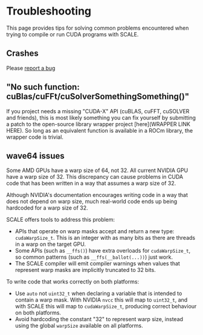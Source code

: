 # Troubleshooting

This page provides tips for solving common problems encountered when trying 
to compile or run CUDA programs with SCALE.

## Crashes

Please [report a bug](../contact/report-a-bug.md)

## "No such function: cuBlas/cuFFt/cuSolverSomethingSomething()"

If you project needs a missing "CUDA-X" API (cuBLAS, cuFFT, cuSOLVER and
friends), this is most likely something you can fix yourself by submitting a
patch to the open-source library wrapper project [here](WRAPPER LINK HERE).
So long as an equivalent function is available in a ROCm library, the wrapper
code is trivial.

## wave64 issues

Some AMD GPUs have a warp size of 64, not 32. All current NVIDIA GPU have a 
warp size of 32. This discrepancy can cause problems in CUDA code that has 
been written in a way that assumes a warp size of 32.

Although NVIDIA's documentation encourages writing code in a way that does 
not depend on warp size, much real-world code ends up being hardcoded for a warp
size of 32.

SCALE offers tools to address this problem:

- APIs that operate on warp masks accept and return a new type: 
  `cudaWarpSize_t`. This is an integer with as many bits as there are 
  threads in a warp on the target GPU.
- Some APIs (such as `__ffs()`) have extra overloads for `cudaWarpSize_t`, so
  common patterns (such as `__ffs(__ballot(...))`) just work.
- The SCALE compiler will emit compiler warnings when values that represent 
  warp masks are implicitly truncated to 32 bits.

To write code that works correctly on both platforms:

- Use `auto` not `uint32_t` when declaring a variable that is intended to 
  contain a warp mask. With NVIDIA `nvcc` this will map to `uint32_t`, and 
  with SCALE this will map to `cudaWarpSize_t`, producing correct behaviour 
  on both platforms.
- Avoid hardcoding the constant "32" to represent warp size, instead using 
  the global `warpSize` available on all platforms.
